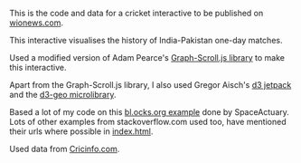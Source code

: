 This is the code and data for a cricket interactive to be published on [wionews.com](http://www.wionews.com).

This interactive visualises the history of India-Pakistan one-day matches.

Used a modified version of Adam Pearce's [Graph-Scroll.js library](1wheel.github.io/graph-scroll/) to make this interactive. 

Apart from the Graph-Scroll.js library, I also used Gregor Aisch's [d3 jetpack](https://github.com/gka/d3-jetpack) and the [d3-geo microlibrary](https://github.com/d3/d3-geo).

Based a lot of my code on this [bl.ocks.org example](https://bl.ocks.org/SpaceActuary/d6b5ca8e5fb17842d652d0de21e88a05) done by SpaceActuary. Lots of other examples from stackoverflow.com used too, have mentioned their urls where possible in [index.html](index.html).

Used data from [Cricinfo.com](http://stats.espncricinfo.com/pakvind/engine/records/team/match_results.html?class=2;id=6;id=7;type=headtohead).